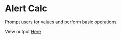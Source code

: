 # Alert Calc

Prompt users for values and perform basic operations

View output [Here](https://delemike.github.io/alert-calc/)
